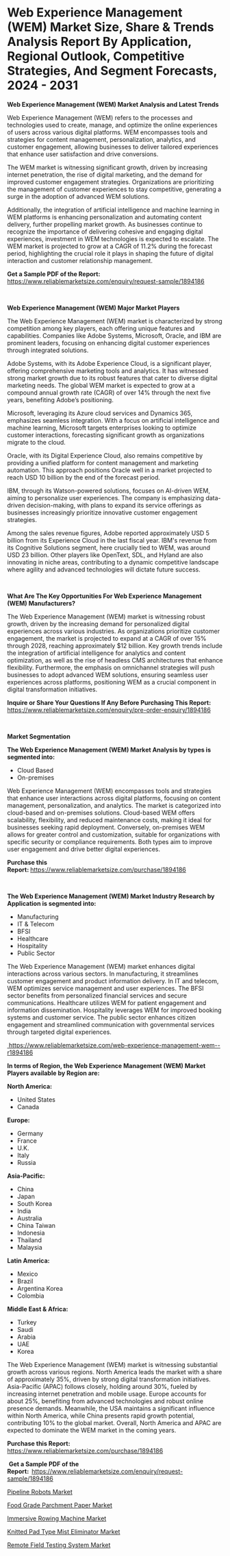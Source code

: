 <p><h1>Web Experience Management (WEM) Market Size, Share & Trends Analysis Report By Application, Regional Outlook, Competitive Strategies, And Segment Forecasts, 2024 - 2031</h1></p><p><strong>Web Experience Management (WEM) Market Analysis and Latest Trends</strong></p>
<p><p>Web Experience Management (WEM) refers to the processes and technologies used to create, manage, and optimize the online experiences of users across various digital platforms. WEM encompasses tools and strategies for content management, personalization, analytics, and customer engagement, allowing businesses to deliver tailored experiences that enhance user satisfaction and drive conversions.</p><p>The WEM market is witnessing significant growth, driven by increasing internet penetration, the rise of digital marketing, and the demand for improved customer engagement strategies. Organizations are prioritizing the management of customer experiences to stay competitive, generating a surge in the adoption of advanced WEM solutions. </p><p>Additionally, the integration of artificial intelligence and machine learning in WEM platforms is enhancing personalization and automating content delivery, further propelling market growth. As businesses continue to recognize the importance of delivering cohesive and engaging digital experiences, investment in WEM technologies is expected to escalate. The WEM market is projected to grow at a CAGR of 11.2% during the forecast period, highlighting the crucial role it plays in shaping the future of digital interaction and customer relationship management.</p></p>
<p><strong>Get a Sample PDF of the Report:&nbsp;</strong> <a href="https://www.reliablemarketsize.com/enquiry/request-sample/1894186?utm_campaign=1592&utm_medium=2&utm_source=Github&utm_content=ia&utm_term=24102024&utm_id=web-experience-management-wem">https://www.reliablemarketsize.com/enquiry/request-sample/1894186</a></p>
<p>&nbsp;</p>
<p><strong>Web Experience Management (WEM) Major Market Players</strong></p>
<p><p>The Web Experience Management (WEM) market is characterized by strong competition among key players, each offering unique features and capabilities. Companies like Adobe Systems, Microsoft, Oracle, and IBM are prominent leaders, focusing on enhancing digital customer experiences through integrated solutions.</p><p>Adobe Systems, with its Adobe Experience Cloud, is a significant player, offering comprehensive marketing tools and analytics. It has witnessed strong market growth due to its robust features that cater to diverse digital marketing needs. The global WEM market is expected to grow at a compound annual growth rate (CAGR) of over 14% through the next five years, benefiting Adobe’s positioning.</p><p>Microsoft, leveraging its Azure cloud services and Dynamics 365, emphasizes seamless integration. With a focus on artificial intelligence and machine learning, Microsoft targets enterprises looking to optimize customer interactions, forecasting significant growth as organizations migrate to the cloud.</p><p>Oracle, with its Digital Experience Cloud, also remains competitive by providing a unified platform for content management and marketing automation. This approach positions Oracle well in a market projected to reach USD 10 billion by the end of the forecast period.</p><p>IBM, through its Watson-powered solutions, focuses on AI-driven WEM, aiming to personalize user experiences. The company is emphasizing data-driven decision-making, with plans to expand its service offerings as businesses increasingly prioritize innovative customer engagement strategies.</p><p>Among the sales revenue figures, Adobe reported approximately USD 5 billion from its Experience Cloud in the last fiscal year. IBM's revenue from its Cognitive Solutions segment, here crucially tied to WEM, was around USD 23 billion. Other players like OpenText, SDL, and Hyland are also innovating in niche areas, contributing to a dynamic competitive landscape where agility and advanced technologies will dictate future success.</p></p>
<p>&nbsp;</p>
<p><strong>What Are The Key Opportunities For Web Experience Management (WEM) Manufacturers?</strong></p>
<p><p>The Web Experience Management (WEM) market is witnessing robust growth, driven by the increasing demand for personalized digital experiences across various industries. As organizations prioritize customer engagement, the market is projected to expand at a CAGR of over 15% through 2028, reaching approximately $12 billion. Key growth trends include the integration of artificial intelligence for analytics and content optimization, as well as the rise of headless CMS architectures that enhance flexibility. Furthermore, the emphasis on omnichannel strategies will push businesses to adopt advanced WEM solutions, ensuring seamless user experiences across platforms, positioning WEM as a crucial component in digital transformation initiatives.</p></p>
<p><strong>Inquire or Share Your Questions If Any Before Purchasing This Report:</strong> <a href="https://www.reliablemarketsize.com/enquiry/pre-order-enquiry/1894186?utm_campaign=1592&utm_medium=2&utm_source=Github&utm_content=ia&utm_term=24102024&utm_id=web-experience-management-wem">https://www.reliablemarketsize.com/enquiry/pre-order-enquiry/1894186</a></p>
<p>&nbsp;</p>
<p><strong>Market Segmentation</strong></p>
<p><strong>The Web Experience Management (WEM) Market Analysis by types is segmented into:</strong></p>
<p><ul><li>Cloud Based</li><li>On-premises</li></ul></p>
<p><p>Web Experience Management (WEM) encompasses tools and strategies that enhance user interactions across digital platforms, focusing on content management, personalization, and analytics. The market is categorized into cloud-based and on-premises solutions. Cloud-based WEM offers scalability, flexibility, and reduced maintenance costs, making it ideal for businesses seeking rapid deployment. Conversely, on-premises WEM allows for greater control and customization, suitable for organizations with specific security or compliance requirements. Both types aim to improve user engagement and drive better digital experiences.</p></p>
<p><strong>Purchase this Report:&nbsp;</strong><a href="https://www.reliablemarketsize.com/purchase/1894186?utm_campaign=1592&utm_medium=2&utm_source=Github&utm_content=ia&utm_term=24102024&utm_id=web-experience-management-wem">https://www.reliablemarketsize.com/purchase/1894186</a></p>
<p>&nbsp;</p>
<p><strong>The Web Experience Management (WEM) Market Industry Research by Application is segmented into:</strong></p>
<p><ul><li>Manufacturing</li><li>IT & Telecom</li><li>BFSI</li><li>Healthcare</li><li>Hospitality</li><li>Public Sector</li></ul></p>
<p><p>The Web Experience Management (WEM) market enhances digital interactions across various sectors. In manufacturing, it streamlines customer engagement and product information delivery. In IT and telecom, WEM optimizes service management and user experiences. The BFSI sector benefits from personalized financial services and secure communications. Healthcare utilizes WEM for patient engagement and information dissemination. Hospitality leverages WEM for improved booking systems and customer service. The public sector enhances citizen engagement and streamlined communication with governmental services through targeted digital experiences.</p></p>
<p><a href="https://www.reliablemarketsize.com/web-experience-management-wem--r1894186?utm_campaign=1592&utm_medium=2&utm_source=Github&utm_content=ia&utm_term=24102024&utm_id=web-experience-management-wem">&nbsp;https://www.reliablemarketsize.com/web-experience-management-wem--r1894186</a></p>
<p><strong>In terms of Region, the Web Experience Management (WEM) Market Players available by Region are:</strong></p>
<p>
    <p> <strong> North America: </strong>
        <ul>
            <li>United States</li>
            <li>Canada</li>
        </ul>
        </p> 
    <p> <strong> Europe: </strong>
        <ul>
            <li>Germany</li>
            <li>France</li>
            <li>U.K.</li>
            <li>Italy</li>
            <li>Russia</li>
        </ul>
        </p> 
    <p> <strong> Asia-Pacific: </strong>
        <ul>
            <li>China</li>
            <li>Japan</li>
            <li>South Korea</li>
            <li>India</li>
            <li>Australia</li>
            <li>China Taiwan</li>
            <li>Indonesia</li>
            <li>Thailand</li>
            <li>Malaysia</li>
        </ul>
        </p> 
    <p> <strong> Latin America: </strong>
        <ul>
            <li>Mexico</li>
            <li>Brazil</li>
            <li>Argentina Korea</li>
            <li>Colombia</li>
        </ul>
        </p> 
    <p> <strong> Middle East & Africa: </strong>
        <ul>
            <li>Turkey</li>
            <li>Saudi</li>
            <li>Arabia</li>
            <li>UAE</li>
            <li>Korea</li>
        </ul>
    </p>
    </p>
<p><p>The Web Experience Management (WEM) market is witnessing substantial growth across various regions. North America leads the market with a share of approximately 35%, driven by strong digital transformation initiatives. Asia-Pacific (APAC) follows closely, holding around 30%, fueled by increasing internet penetration and mobile usage. Europe accounts for about 25%, benefiting from advanced technologies and robust online presence demands. Meanwhile, the USA maintains a significant influence within North America, while China presents rapid growth potential, contributing 10% to the global market. Overall, North America and APAC are expected to dominate the WEM market in the coming years.</p></p>
<p><strong>Purchase this Report: </strong><a href="https://www.reliablemarketsize.com/purchase/1894186?utm_campaign=1592&utm_medium=2&utm_source=Github&utm_content=ia&utm_term=24102024&utm_id=web-experience-management-wem">https://www.reliablemarketsize.com/purchase/1894186</a></p>
<p>&nbsp;<strong>Get a Sample PDF of the Report:&nbsp;&nbsp;</strong><a href="https://www.reliablemarketsize.com/enquiry/request-sample/1894186?utm_campaign=1592&utm_medium=2&utm_source=Github&utm_content=ia&utm_term=24102024&utm_id=web-experience-management-wem">https://www.reliablemarketsize.com/enquiry/request-sample/1894186</a></p>
<p><strong></strong></p>
<p><p><a href="https://issuu.com/reportprime-2/docs/pipeline-robots-market-size-2030.pp_d19e098e9e8503?utm_campaign=1592&utm_medium=2&utm_source=Github&utm_content=ia&utm_term=24102024&utm_id=web-experience-management-wem">Pipeline Robots Market</a></p><p><a href="https://www.linkedin.com/pulse/emerging-opportunities-challenges-global-food-grade-parchment-xlgbc?utm_campaign=1592&utm_medium=2&utm_source=Github&utm_content=ia&utm_term=24102024&utm_id=web-experience-management-wem">Food Grade Parchment Paper Market</a></p><p><a href="https://www.linkedin.com/pulse/immersive-rowing-machine-market-navigating-challenges-unlocking-3trne?utm_campaign=1592&utm_medium=2&utm_source=Github&utm_content=ia&utm_term=24102024&utm_id=web-experience-management-wem">Immersive Rowing Machine Market</a></p><p><a href="https://www.linkedin.com/pulse/knitted-pad-type-mist-eliminator-market-transformation-pxaye?utm_campaign=1592&utm_medium=2&utm_source=Github&utm_content=ia&utm_term=24102024&utm_id=web-experience-management-wem">Knitted Pad Type Mist Eliminator Market</a></p><p><a href="https://www.linkedin.com/pulse/remote-field-testing-system-market-global-regional-analysis-jizwe?utm_campaign=1592&utm_medium=2&utm_source=Github&utm_content=ia&utm_term=24102024&utm_id=web-experience-management-wem">Remote Field Testing System Market</a></p></p>